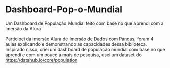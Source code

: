 # Dashboard-Pop-o-Mundial
Um Dashboard de População Mundial feito com base no que aprendi com a imersão da Alura

Participei da imersão Alura de Imersão de Dados com Pandas, foram 4 aulas explicando e demonstrando as capacidades dessa biblioteca. Inspirado nisso, criei um dashboard de população mundial com base no que aprendi e com um pouco a mais de pesquisa, usei um dataset do https://datahub.io/core/population 
